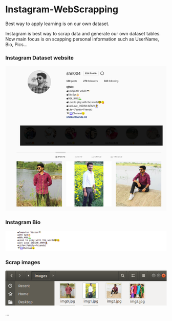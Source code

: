 # Instagram-WebScrapping
Best way to apply learning is on our own dataset.

Instagram is best way to scrap data and generate our own dataset tables. 
Now main focus is on scapping personal information such as UserName, Bio, Pics...

### Instagram Dataset website
![Real](https://raw.githubusercontent.com/ShrikantNande/Instagram-WebScrapping/main/Insta.png)
### Instagram Bio
![Real](https://raw.githubusercontent.com/ShrikantNande/Instagram-WebScrapping/main/Bio.png)
### Scrap images
![Plot](https://raw.githubusercontent.com/ShrikantNande/Instagram-WebScrapping/main/Scrap.png)

...
